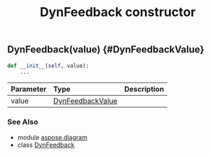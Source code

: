 ﻿---
title: DynFeedback constructor
second_title: Aspose.Diagram for Python via .NET API References
description: 
type: docs
weight: 10
url: /python-net/aspose.diagram/dynfeedback/__init__/
is_root: false
---

## DynFeedback(value) {#DynFeedbackValue}



```python
def __init__(self, value):
    ...
```


| Parameter | Type | Description |
| :- | :- | :- |
| value | [DynFeedbackValue](/diagram/python-net/aspose.diagram/dynfeedbackvalue) |  |



### See Also
* module [aspose.diagram](../../)
* class [DynFeedback](/diagram/python-net/aspose.diagram/dynfeedback)
